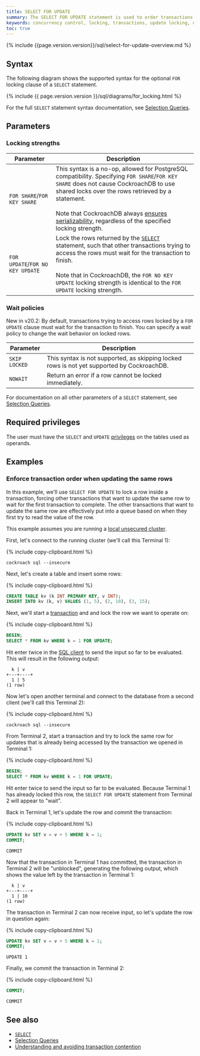 ```yaml
---
title: SELECT FOR UPDATE
summary: The SELECT FOR UPDATE statement is used to order transactions under contention.
keywords: concurrency control, locking, transactions, update locking, update, contention
toc: true
---
```


{% include {{page.version.version}}/sql/select-for-update-overview.md %}

## Syntax

The following diagram shows the supported syntax for the optional `FOR` locking clause of a `SELECT` statement.

<div>
  {% include {{ page.version.version }}/sql/diagrams/for_locking.html %}
</div>

For the full `SELECT` statement syntax documentation, see [Selection Queries](selection-queries.html).

## Parameters

### Locking strengths

Parameter | Description
----------|------------
`FOR SHARE`/`FOR KEY SHARE` | This syntax is a no-op, allowed for PostgreSQL compatibility. Specifying `FOR SHARE`/`FOR KEY SHARE` does not cause CockroachDB to use shared locks over the rows retrieved by a statement.<br><br>Note that CockroachDB always [ensures serializability](demo-serializable.html), regardless of the specified locking strength.
`FOR UPDATE`/`FOR NO KEY UPDATE` | Lock the rows returned by the [`SELECT`](selection-queries.html) statement, such that other transactions trying to access the rows must wait for the transaction to finish.<br><br>Note that in CockroachDB, the `FOR NO KEY UPDATE` locking strength is identical to the `FOR UPDATE` locking strength.

### Wait policies

<span class="version-tag">New in v20.2:</span> By default, transactions trying to access rows locked by a `FOR UPDATE` clause must wait for the transaction to finish. You can specify a wait policy to change the wait behavior on locked rows.

Parameter | Description
----------|------------
`SKIP LOCKED` | This syntax is not supported, as skipping locked rows is not yet supported by CockroachDB.
`NOWAIT` | Return an error if a row cannot be locked immediately.

For documentation on all other parameters of a `SELECT` statement, see [Selection Queries](selection-queries.html).

## Required privileges

The user must have the `SELECT` and `UPDATE` [privileges](authorization.html#assign-privileges) on the tables used as operands.

## Examples

### Enforce transaction order when updating the same rows

In this example, we'll use `SELECT FOR UPDATE` to lock a row inside a transaction, forcing other transactions that want to update the same row to wait for the first transaction to complete. The other transactions that want to update the same row are effectively put into a queue based on when they first try to read the value of the row.

This example assumes you are running a [local unsecured cluster](start-a-local-cluster.html).

First, let's connect to the running cluster (we'll call this Terminal 1):

{% include copy-clipboard.html %}
~~~ shell
cockroach sql --insecure
~~~

Next, let's create a table and insert some rows:

{% include copy-clipboard.html %}
~~~ sql
CREATE TABLE kv (k INT PRIMARY KEY, v INT);
INSERT INTO kv (k, v) VALUES (1, 5), (2, 10), (3, 15);
~~~

Next, we'll start a [transaction](transactions.html) and and lock the row we want to operate on:

{% include copy-clipboard.html %}
~~~ sql
BEGIN;
SELECT * FROM kv WHERE k = 1 FOR UPDATE;
~~~

Hit enter twice in the [SQL client](cockroach-sql.html) to send the input so far to be evaluated.  This will result in the following output:

~~~
  k | v
+---+----+
  1 | 5
(1 row)
~~~

Now let's open another terminal and connect to the database from a second client (we'll call this Terminal 2):

{% include copy-clipboard.html %}
~~~ shell
cockroach sql --insecure
~~~

From Terminal 2, start a transaction and try to lock the same row for updates that is already being accessed by the transaction we opened in Terminal 1:

{% include copy-clipboard.html %}
~~~ sql
BEGIN;
SELECT * FROM kv WHERE k = 1 FOR UPDATE;
~~~

Hit enter twice to send the input so far to be evaluated. Because Terminal 1 has already locked this row, the `SELECT FOR UPDATE` statement from Terminal 2 will appear to "wait".

Back in Terminal 1, let's update the row and commit the transaction:

{% include copy-clipboard.html %}
~~~ sql
UPDATE kv SET v = v + 5 WHERE k = 1;
COMMIT;
~~~

~~~
COMMIT
~~~

Now that the transaction in Terminal 1 has committed, the transaction in Terminal 2 will be "unblocked", generating the following output, which shows the value left by the transaction in Terminal 1:

~~~
  k | v
+---+----+
  1 | 10
(1 row)
~~~

The transaction in Terminal 2 can now receive input, so let's update the row in question again:

{% include copy-clipboard.html %}
~~~ sql
UPDATE kv SET v = v + 5 WHERE k = 1;
COMMIT;
~~~

~~~
UPDATE 1
~~~

Finally, we commit the transaction in Terminal 2:

{% include copy-clipboard.html %}
~~~ sql
COMMIT;
~~~

~~~
COMMIT
~~~

## See also

- [`SELECT`](select-clause.html)
- [Selection Queries](selection-queries.html)
- [Understanding and avoiding transaction contention][transaction_contention]

<!-- Reference links -->

[transaction_contention]: performance-best-practices-overview.html#understanding-and-avoiding-transaction-contention
[retries]: transactions.html#client-side-intervention
[select]: select-clause.html
